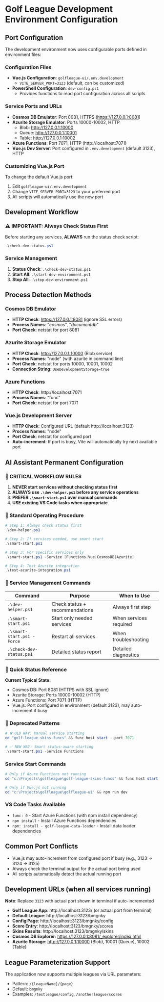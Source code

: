# Golf League Development Environment Configuration

## Port Configuration

The development environment now uses configurable ports defined in environment files:

### Configuration Files
- **Vue.js Configuration**: `golfleague-ui/.env.development`
  - `VITE_SERVER_PORT=3123` (default, can be customized)
- **PowerShell Configuration**: `dev-config.ps1` 
  - Provides functions to read port configuration across all scripts

### Service Ports and URLs
- **Cosmos DB Emulator**: Port 8081, HTTPS (https://127.0.0.1:8081)
- **Azurite Storage Emulator**: Ports 10000-10002, HTTP
  - Blob: http://127.0.0.1:10000
  - Queue: http://127.0.0.1:10001  
  - Table: http://127.0.0.1:10002
- **Azure Functions**: Port 7071, HTTP (http://localhost:7071)
- **Vue.js Dev Server**: Port configured in `.env.development` (default 3123), HTTP

### Customizing Vue.js Port
To change the default Vue.js port:
1. Edit `golfleague-ui/.env.development`
2. Change `VITE_SERVER_PORT=3123` to your preferred port
3. All scripts will automatically use the new port

## Development Workflow

### ⚠️ IMPORTANT: Always Check Status First
Before starting any services, **ALWAYS** run the status check script:
```powershell
.\check-dev-status.ps1
```

### Service Management
1. **Status Check**: `.\check-dev-status.ps1`
2. **Start All**: `.\start-dev-environment.ps1`
3. **Stop All**: `.\stop-dev-environment.ps1`

## Process Detection Methods

### Cosmos DB Emulator
- **HTTP Check**: https://127.0.0.1:8081 (ignore SSL errors)
- **Process Names**: "*cosmos*", "*documentdb*"
- **Port Check**: netstat for port 8081

### Azurite Storage Emulator
- **HTTP Check**: http://127.0.0.1:10000 (Blob service)
- **Process Names**: "node" (with azurite in command line)
- **Port Check**: netstat for ports 10000, 10001, 10002
- **Connection String**: `UseDevelopmentStorage=true`

### Azure Functions
- **HTTP Check**: http://localhost:7071
- **Process Names**: "func"
- **Port Check**: netstat for port 7071

### Vue.js Development Server
- **HTTP Check**: Configured URL (default http://localhost:3123)
- **Process Names**: "node"
- **Port Check**: netstat for configured port
- **Auto-increment**: If port is busy, Vite will automatically try next available port

## AI Assistant Permanent Configuration

### 🚨 CRITICAL WORKFLOW RULES

1. **NEVER start services without checking status first**
2. **ALWAYS use `.\dev-helper.ps1` before any service operations**  
3. **PREFER `.\smart-start.ps1` over manual commands**
4. **USE existing VS Code tasks when appropriate**

### 📜 Standard Operating Procedure

```powershell
# Step 1: Always check status first
.\dev-helper.ps1

# Step 2: If services needed, use smart start
.\smart-start.ps1

# Step 3: For specific services only
.\smart-start.ps1 -Service [Functions|Vue|CosmosDB|Azurite]

# Step 4: Test Azurite integration
.\test-azurite-integration.ps1
```

### 🔧 Service Management Commands

| Command | Purpose | When to Use |
|---------|---------|-------------|
| `.\dev-helper.ps1` | Check status + recommendations | Always first step |
| `.\smart-start.ps1` | Start only needed services | When services required |
| `.\smart-start.ps1 -Force` | Restart all services | When troubleshooting |
| `.\check-dev-status.ps1` | Detailed status report | Detailed diagnostics |

### 🎯 Quick Status Reference

**Current Typical State:**
- Cosmos DB: Port 8081 (HTTPS with SSL ignore)
- Azurite Storage: Ports 10000-10002 (HTTP)
- Azure Functions: Port 7071 (HTTP)
- Vue.js: Port configured in environment (default 3123), may auto-increment if busy

### 🚫 Deprecated Patterns

```powershell
# ❌ OLD WAY: Manual service starting
cd "golf-league-skins-funcs" && func host start --port 7071

# ✅ NEW WAY: Smart status-aware starting  
.\smart-start.ps1 -Service Functions
```

### Service Start Commands
```powershell
# Only if Azure Functions not running
cd "c:\Projects\golfleague\golf-league-skins-funcs" && func host start --port 7071

# Only if Vue.js not running  
cd "c:\Projects\golfleague\golfleague-ui" && npm run dev
```

### VS Code Tasks Available
- `func: 0` - Start Azure Functions (with npm install dependency)
- `npm install` - Install Azure Functions dependencies
- `npm: install - golf-league-data-loader` - Install data loader dependencies

## Common Port Conflicts
- Vue.js may auto-increment from configured port if busy (e.g., 3123 → 3124 → 3125)
- Always check the terminal output for the actual port being used
- All scripts automatically detect the actual running port

## Development URLs (when all services running)
**Note**: Replace `3123` with actual port shown in terminal if auto-incremented

- **Golf League App**: http://localhost:3123/ (or actual port from terminal)
- **Default League**: http://localhost:3123/bmgnky
- **Config Page**: http://localhost:3123/bmgnky/config  
- **Score Entry**: http://localhost:3123/bmgnky/scores
- **Skins Results**: http://localhost:3123/bmgnky/skins
- **Cosmos DB Explorer**: https://127.0.0.1:8081/_explorer/index.html
- **Azurite Storage**: http://127.0.0.1:10000 (Blob), 10001 (Queue), 10002 (Table)

## League Parameterization Support
The application now supports multiple leagues via URL parameters:
- Pattern: `/{leagueName}/{page}`
- Default: `bmgnky`
- Examples: `/testleague/config`, `/anotherleague/scores`
